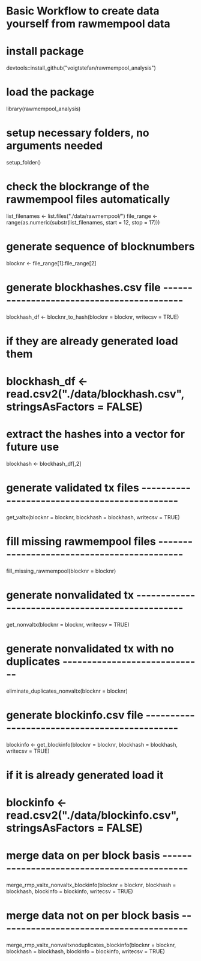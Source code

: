 
# Basic Workflow to create data yourself from rawmempool data


#  install package
devtools::install_github("voigtstefan/rawmempool_analysis")

# load the package
library(rawmempool_analysis)

# setup necessary folders, no arguments needed
setup_folder()

# check the blockrange of the rawmempool files automatically
list_filenames <- list.files("./data/rawmempool/")
file_range <- range(as.numeric(substr(list_filenames, start = 12, stop = 17)))

# generate sequence of blocknumbers
blocknr <- file_range[1]:file_range[2]

# generate blockhashes.csv file  ------------------------------------------
blockhash_df <- blocknr_to_hash(blocknr = blocknr, writecsv = TRUE)

# if they are already generated load them
# blockhash_df <- read.csv2("./data/blockhash.csv", stringsAsFactors = FALSE)

# extract the hashes into a vector for future use
blockhash <- blockhash_df[,2]

# generate validated tx files ---------------------------------------------
get_valtx(blocknr = blocknr, blockhash = blockhash, writecsv = TRUE)

# fill missing rawmempool files -------------------------------------------
fill_missing_rawmempool(blocknr = blocknr)

# generate nonvalidated tx ------------------------------------------------
get_nonvaltx(blocknr = blocknr, writecsv = TRUE)

# generate nonvalidated tx with no duplicates -----------------------------
eliminate_duplicates_nonvaltx(blocknr = blocknr)

# generate blockinfo.csv file ---------------------------------------------
blockinfo <- get_blockinfo(blocknr = blocknr, blockhash = blockhash, writecsv = TRUE)

# if it is already generated load it
# blockinfo <- read.csv2("./data/blockinfo.csv", stringsAsFactors = FALSE)

# merge data on per block basis -------------------------------------------
merge_rmp_valtx_nonvaltx_blockinfo(blocknr = blocknr, blockhash = blockhash, blockinfo = blockinfo, writecsv = TRUE)

# merge data not on per block basis ---------------------------------------
merge_rmp_valtx_nonvaltxnoduplicates_blockinfo(blocknr = blocknr, blockhash = blockhash, blockinfo = blockinfo, writecsv = TRUE)

